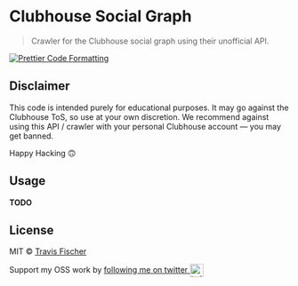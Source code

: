 # Clubhouse Social Graph

> Crawler for the Clubhouse social graph using their unofficial API.

[![Prettier Code Formatting](https://img.shields.io/badge/code_style-prettier-brightgreen.svg)](https://prettier.io)

## Disclaimer

This code is intended purely for educational purposes. It may go against the Clubhouse ToS, so use at your own discretion. We recommend against using this API / crawler with your personal Clubhouse account — you may get banned.

Happy Hacking 🙃

## Usage

**TODO**

## License

MIT © [Travis Fischer](https://transitivebullsh.it)

Support my OSS work by <a href="https://twitter.com/transitive_bs">following me on twitter <img src="https://storage.googleapis.com/saasify-assets/twitter-logo.svg" alt="twitter" height="24px" align="center"></a>
